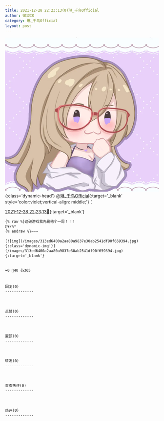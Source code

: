 ```yaml
---
title: 2021-12-28 22:23:13(0)琳_千鸟Official
author: 御坂IO
category: 琳_千鸟Official
layout: post
---
```


![img](/images/c0a88f85ebd0d056f37b114e0748e69556c8b488.jpg){:class='dynamic-head'}
[@琳_千鸟Official](https://space.bilibili.com/1620923329/dynamic){:target='_blank' style='color:violet;vertical-align: middle;'}：

[2021-12-28 22:23:13🔗](https://t.bilibili.com/609296915451259760){:target='_blank'}

~~~
{% raw %}这破游戏我先删他个一周！！！
@¥/%*
{% endraw %}~~~

[![img](/images/313ed6400a2aa80a9837e30ab2541df90f659394.jpg){:class='dynamic-img'}](/images/313ed6400a2aa80a9837e30ab2541df90f659394.jpg){:target='_blank'}


↪️0 💬40 👍365


回复(0)
-------------



点赞(0)
-------------



置顶(0)
-------------



转发(0)
-------------



首页热评(0)
-------------



热评(0)
-------------



